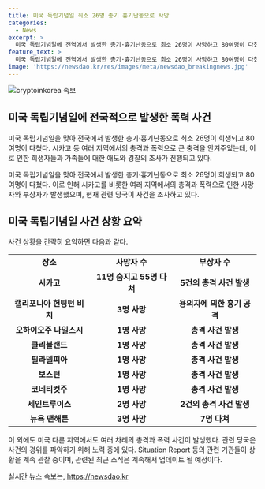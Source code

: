 ```yaml
---
title: 미국 독립기념일 최소 26명 총기 흉기난동으로 사망
categories:
  - News
excerpt: >
  미국 독립기념일에 전역에서 발생한 총기·흉기난동으로 최소 26명이 사망하고 80여명이 다쳤다. 시카고에서만 11명이 사망하고 55명이 다쳤으며, 뉴욕 맨해튼에서는 차량 돌진으로 3명이 사망하고 7명이 다쳤다. 폭력 사태는 미국 전역에서 이어지고 있으며, 경찰은 용의자들을 추적 중이다. 이러한 공포심 가득한 상황에서 사회는 안타까움에 잠겨있다. (150자)
feature_text: >
  미국 독립기념일에 전역에서 발생한 총기·흉기난동으로 최소 26명이 사망하고 80여명이 다쳤다. 시카고에서만 11명이 사망하고 55명이 다쳤으며, 뉴욕 맨해튼에서는 차량 돌진으로 3명이 사망하고 7명이 다쳤다. 폭력 사태는 미국 전역에서 이어지고 있으며, 경찰은 용의자들을 추적 중이다. 이러한 공포심 가득한 상황에서 사회는 안타까움에 잠겨있다. (150자)
image: 'https://newsdao.kr/res/images/meta/newsdao_breakingnews.jpg'
---
```


<p><img src="https://newsdao.kr/res/images/meta/newsdao_breakingnews.jpg" alt="cryptoinkorea 속보" /></p>

<h2 data-ke-size="size26">미국 독립기념일에 전국적으로 발생한 폭력 사건</h2>

<p>미국 독립기념일을 맞아 전국에서 발생한 총기·흉기난동으로 최소 26명이 희생되고 80여명이 다쳤다. 시카고 등 여러 지역에서의 총격과 폭력으로 큰 충격을 안겨주었는데, 이로 인한 희생자들과 가족들에 대한 애도와 경찰의 조사가 진행되고 있다.</p>

<p data-ke-size="size16">미국 독립기념일을 맞아 전국에서 발생한 총기·흉기난동으로 최소 26명이 희생되고 80여명이 다쳤다. 이로 인해 시카고를 비롯한 여러 지역에서의 총격과 폭력으로 인한 사망자와 부상자가 발생했으며, 현재 관련 당국이 사건을 조사하고 있다.</p>

<h2 data-ke-size="size24">미국 독립기념일 사건 상황 요약</h2>

<p>사건 상황을 간략히 요약하면 다음과 같다.</p>

<table>
    <tr>
        <td style="text-align: center; height: 17px;"><b>장소</b></td>
        <td style="text-align: center; height: 17px;"><b>사망자 수</b></td>
        <td style="text-align: center; height: 17px;"><b>부상자 수</b></td>
    </tr>
    <tr>
        <td style="text-align: center; height: 17px;"><b>시카고</b></td>
        <td style="text-align: center; height: 17px;"><b>11명 숨지고 55명 다쳐</b></td>
        <td style="text-align: center; height: 17px;"><b>5건의 총격 사건 발생</b></td>
    </tr>
    <tr>
        <td style="text-align: center; height: 17px;"><b>캘리포니아 헌팅턴 비치</b></td>
        <td style="text-align: center; height: 17px;"><b>3명 사망</b></td>
        <td style="text-align: center; height: 17px;"><b>용의자에 의한 흉기 공격</b></td>
    </tr>
    <tr>
        <td style="text-align: center; height: 17px;"><b>오하이오주 나일스시</b></td>
        <td style="text-align: center; height: 17px;"><b>1명 사망</b></td>
        <td style="text-align: center; height: 17px;"><b>총격 사건 발생</b></td>
    </tr>
    <tr>
        <td style="text-align: center; height: 17px;"><b>클리블랜드</b></td>
        <td style="text-align: center; height: 17px;"><b>1명 사망</b></td>
        <td style="text-align: center; height: 17px;"><b>총격 사건 발생</b></td>
    </tr>
    <tr>
        <td style="text-align: center; height: 17px;"><b>필라델피아</b></td>
        <td style="text-align: center; height: 17px;"><b>1명 사망</b></td>
        <td style="text-align: center; height: 17px;"><b>총격 사건 발생</b></td>
    </tr>
    <tr>
        <td style="text-align: center; height: 17px;"><b>보스턴</b></td>
        <td style="text-align: center; height: 17px;"><b>1명 사망</b></td>
        <td style="text-align: center; height: 17px;"><b>총격 사건 발생</b></td>
    </tr>
    <tr>
        <td style="text-align: center; height: 17px;"><b>코네티컷주</b></td>
        <td style="text-align: center; height: 17px;"><b>1명 사망</b></td>
        <td style="text-align: center; height: 17px;"><b>총격 사건 발생</b></td>
    </tr>
    <tr>
        <td style="text-align: center; height: 17px;"><b>세인트루이스</b></td>
        <td style="text-align: center; height: 17px;"><b>2명 사망</b></td>
        <td style="text-align: center; height: 17px;"><b>2건의 총격 사건 발생</b></td>
    </tr>
    <tr>
        <td style="text-align: center; height: 17px;"><b>뉴욕 맨해튼</b></td>
        <td style="text-align: center; height: 17px;"><b>3명 사망</b></td>
        <td style="text-align: center; height: 17px;"><b>7명 다쳐</b></td>
    </tr>
</table>

<p>이 외에도 미국 다른 지역에서도 여러 차례의 총격과 폭력 사건이 발생했다. 관련 당국은 사건의 경위를 파악하기 위해 노력 중에 있다. Situation Report 등의 관련 기관들이 상황을 계속 관찰 중이며, 관련된 최근 소식은 계속해서 업데이트 될 예정이다.</p>
실시간 뉴스 속보는, <a href="https://newsdao.kr" rel="dofollow">https://newsdao.kr</a>


